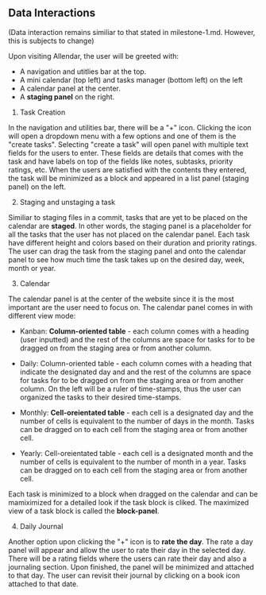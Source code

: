 ## Data Interactions

(Data interaction remains similiar to that stated in milestone-1.md. However, this is subjects to change)

Upon visiting Allendar, the user will be greeted with:
- A navigation and utitlies bar at the top.
- A mini calendar (top left) and tasks manager (bottom left) on the left
- A calendar panel at the center.
- A **staging panel** on the right.

1. Task Creation

In the navigation and utilities bar, there will be a "+" icon. Clicking the icon will open a dropdown menu with a few options and one of them is the "create tasks". Selecting "create a task" will open panel with multiple text fields for the users to enter. These fields are details that comes with the task and have labels on top of the fields like notes, subtasks, priority ratings, etc. When the users are satisfied with the contents they entered, the task will be minimized as a block and appeared in a list panel (staging panel) on the left.

2. Staging and unstaging a task

Similiar to staging files in a commit, tasks that are yet to be placed on the calendar are **staged**. In other words, the staging panel is a placeholder for all the tasks that the user has not placed on the calendar panel. Each task have different height and colors based on their duration and priority ratings. The user can drag the task from the staging panel and onto the calendar panel to see how much time the task takes up on the desired day, week, month or year. 

3. Calendar
 
The calendar panel is at the center of the website since it is the most important are the user need to focus on. The calendar panel comes in with different view mode:

- Kanban: **Column-oriented table** - each column comes with a heading (user inputted) and the rest of the columns are space for tasks for to be dragged on from the staging area or from another column. 

- Daily: Column-oriented table - each column comes with a heading that indicate the designated day and and the rest of the columns are space for tasks for to be dragged on from the staging area or from another column. On the left will be a ruler of time-stamps, thus the user can organized the tasks to their desired time-stamps. 

- Monthly: **Cell-oreientated table** - each cell is a designated day and the number of cells is equivalent to the number of days in the month. Tasks can be dragged on to each cell from the staging area or from another cell. 

- Yearly: Cell-oreientated table - each cell is a designated month and the number of cells is equivalent to the number of month in a year. Tasks can be dragged on to each cell from the staging area or from another cell. 

Each task is minimized to a block when dragged on the calendar and can be mamiximized for a detailed look if the task block is cliked. The maximized view of a task block is called the **block-panel**.

4. Daily Journal

Another option upon clicking the "+" icon is to **rate the day**. The rate a day panel will appear and allow the user to rate their day in the selected day. There will be a rating fields where the users can rate their day and also a journaling section. Upon finished, the panel will be minimized and attached to that day. The user can revisit their journal by clicking on a book icon attached to that date. 
